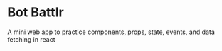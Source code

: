 # Bot Battlr

A mini web app to practice components, props, state, events, and data fetching in react

